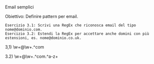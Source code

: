 Email semplici

Obiettivo: Definire pattern per email.

    Esercizio 3.1: Scrivi una RegEx che riconosca email del tipo nome@dominio.com.
    Esercizio 3.2: Estendi la RegEx per accettare anche domini con più estensioni, es. nome@dominio.co.uk.

3,1) \w+@\w+.^com

3.2) \w+@\w+.^com.^a-z+